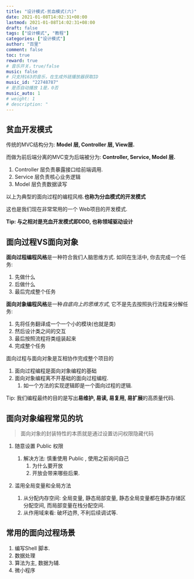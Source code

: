 ```yaml
---
title: "设计模式-贫血模式(六)"
date: 2021-01-08T14:02:31+08:00
lastmod: 2021-01-08T14:02:31+08:00
draft: false
tags: ["设计模式", "教程"]
categories: ["设计模式"]
author: "百里"
comment: false
toc: true
reward: true
# 音乐开关，true/false
music: false
# 只支持163的音乐，在生成外链播放器获取ID
music_id: "22748787"
# 是否自动播放 1是，0否
music_auto: 1
# weight: 1
# description: "
---
```


## 贫血开发模式

传统的MVC结构分为:  **Model 层, Controller 层, View层.** 

而做为前后端分离的MVC变为后端被分为:  **Controller, Service, Model 层.**

1. Controller 层负责暴露接口给前端调用.
2. Service 层负责核心业务逻辑
3. Model 层负责数据读写

以上为典型的面向过程的编程风格.**也称为分血模式的开发模式**

这也是我们现在非常常用的一个 Web项目的开发模式.

**Tip: 与之相对是充血开发模式即DDD, 也称领域驱动设计**  

## 面向过程VS面向对象

**面向过程编程风格**是一种符合我们人脑思维方式. 如同在生活中, 你去完成一个任务: 

1. 先做什么
2. 后做什么
3. 最后完成整个任务

**面向对象编程风格**是一种*自底向上的思维方式*, 它不是先去按照执行流程来分解任务:

1. 先将任务翻译成一个一个小的模块(也就是类)
2. 然后设计类之间的交互
3. 最后按照流程将类组装起来
4. 完成整个任务



面向过程与面向对象是互相协作完成整个项目的

1. 面向过程编程是面向对象编程的基础
2. 面向对象编程离不开基础的面向过程编程. 
   1. 如一个方法的实现逻辑即是一个面向过程的逻辑.

Tip: 我们编程最终的目的是写出**易维护, 易读, 易复用, 易扩展**的高质量代码.



## 面向对象编程常见的坑

> 面向对象的封装特性的本质就是通过设置访问权限隐藏代码

1. 随意设置 Public 权限

   1. 解决方法: 慎重使用 Public , 使用之前询问自己
      1. 为什么要开放
      2. 开放会带来哪些后果.

2. 滥用全局变量和全局方法

   1. 从分配内存空间:  全局变量, 静态局部变量, 静态全局变量都在静态存储区分配空间, 而局部变量在栈分配空间.
   2. 从作用域来看: 破坏边界, 不利后续调试等. 

   



## 常用的面向过程场景

1. 编写Shell 脚本. 
2. 数据处理
3. 算法为主, 数据为辅.
4. 微小程序
